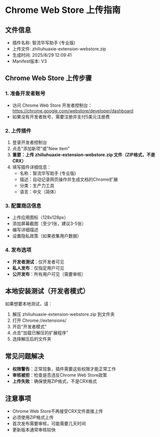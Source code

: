 # Chrome Web Store 上传指南

## 文件信息
- 插件名称: 智流华写助手 (专业版)
- 上传文件: zhiliuhuaxie-extension-webstore.zip
- 生成时间: 2025/8/29 12:09:41
- Manifest版本: V3

## Chrome Web Store 上传步骤

### 1. 准备开发者账号
- 访问 Chrome Web Store 开发者控制台：https://chrome.google.com/webstore/developer/dashboard
- 如果没有开发者账号，需要注册并支付5美元注册费

### 2. 上传插件
1. 登录开发者控制台
2. 点击"添加新项"或"New item"
3. **重要：上传 zhiliuhuaxie-extension-webstore.zip 文件（ZIP格式，不是CRX）**
4. 填写插件详细信息：
   - 名称：智流华写助手 (专业版)
   - 描述：自动记录网页操作并生成文档的Chrome扩展
   - 分类：生产力工具
   - 语言：中文（简体）

### 3. 配置商店信息
- 上传应用图标（128x128px）
- 添加屏幕截图（至少1张，建议3-5张）
- 编写详细描述
- 设置隐私政策（如果收集用户数据）

### 4. 发布选项
- **开发者测试**：仅开发者可见
- **私人发布**：仅指定用户可见
- **公开发布**：所有用户可见（需要审核）

## 本地安装测试（开发者模式）
如果想要本地测试，请：
1. 解压 zhiliuhuaxie-extension-webstore.zip 到文件夹
2. 打开 Chrome://extensions/
3. 开启"开发者模式"
4. 点击"加载已解压的扩展程序"
5. 选择解压后的文件夹

## 常见问题解决
- **权限警告**：正常现象，插件需要这些权限才能正常工作
- **审核被拒**：检查是否违反Chrome Web Store政策
- **上传失败**：确保使用ZIP格式，不是CRX格式

## 注意事项
- Chrome Web Store不再接受CRX文件直接上传
- 必须使用ZIP格式上传
- 首次发布需要审核，可能需要几天时间
- 更新版本通常审核较快